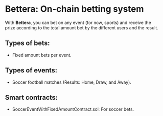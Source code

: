 # Bettera: On-chain betting system

With **Bettera**, you can bet on any event (for now, sports) and receive the prize according to the total amount bet by the different users and the result.

## Types of bets:

- Fixed amount bets per event.

## Types of events:

- Soccer football matches (Results: Home, Draw, and Away).

## Smart contracts:
- SoccerEventWithFixedAmountContract.sol: For soccer bets.
